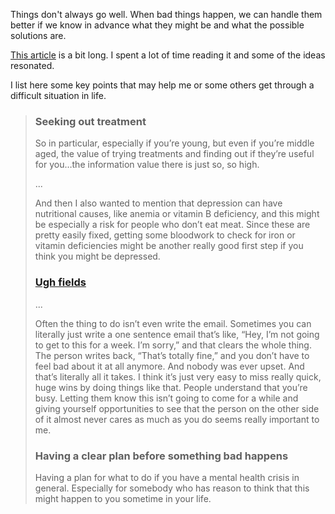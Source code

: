 Things don't always go well. When bad things happen, we can handle them better if we know in advance what they might be and what the possible solutions are.

[This article](https://80000hours.org/podcast/episodes/depression-anxiety-imposter-syndrome/) is a bit long. I spent a lot of time reading it and some of the ideas resonated. 

I list here some key points that may help me or some others get through a difficult situation in life.

> ### Seeking out treatment
>
> So in particular, especially if you’re young, but even if you’re middle aged, the value of trying treatments and finding out if they’re useful for you…the information value there is just so, so high. 
>
> ...
>
> And then I also wanted to mention that depression can have nutritional causes, like anemia or vitamin B deficiency, and this might be especially a risk for people who don’t eat meat. Since these are pretty easily fixed, getting some bloodwork to check for iron or vitamin deficiencies might be another really good first step if you think you might be depressed.
> ### [Ugh fields](https://www.lesswrong.com/posts/EFQ3F6kmt4WHXRqik/ugh-fields)
>
> ...
>
> Often the thing to do isn’t even write the email. Sometimes you can literally just write a one sentence email that’s like, “Hey, I’m not going to get to this for a week. I’m sorry,” and that clears the whole thing. The person writes back, “That’s totally fine,” and you don’t have to feel bad about it at all anymore. And nobody was ever upset. And that’s literally all it takes. I think it’s just very easy to miss really quick, huge wins by doing things like that. People understand that you’re busy. Letting them know this isn’t going to come for a while and giving yourself opportunities to see that the person on the other side of it almost never cares as much as you do seems really important to me.
>
> ### Having a clear plan before something bad happens
>
> Having a plan for what to do if you have a mental health crisis in general. Especially for somebody who has reason to think that this might happen to you sometime in your life.
